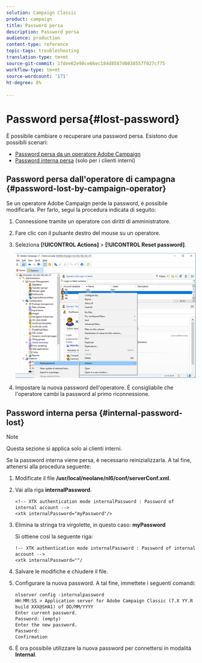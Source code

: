 ```yaml
---
solution: Campaign Classic
product: campaign
title: Password persa
description: Password persa
audience: production
content-type: reference
topic-tags: troubleshooting
translation-type: tm+mt
source-git-commit: 1fdee02e98ce66ec184d8587d0838557f027cf75
workflow-type: tm+mt
source-wordcount: '171'
ht-degree: 8%

---
```



# Password persa{#lost-password}

È possibile cambiare o recuperare una password persa.
Esistono due possibili scenari:

* [Password persa da un operatore Adobe Campaign ](#password-lost-by-campaign-operator)
* [Password interna persa](#internal-password-lost)  (solo per i clienti interni)

## Password persa dall&#39;operatore di campagna {#password-lost-by-campaign-operator}

Se un operatore Adobe Campaign  perde la password, è possibile modificarla.
Per farlo, segui la procedura indicata di seguito:

1. Connessione tramite un operatore con diritti di amministratore.
1. Fare clic con il pulsante destro del mouse su un operatore.
1. Seleziona **[!UICONTROL Actions]** > **[!UICONTROL Reset password]**.

   ![](assets/operator-passwd.png)

1. Impostare la nuova password dell&#39;operatore. È consigliabile che l&#39;operatore cambi la password al primo riconnessione.

## Password interna persa {#internal-password-lost}

>[!NOTE]
>
>Questa sezione si applica solo ai clienti interni.

Se la password interna viene persa, è necessario reinizializzarla.
A tal fine, attenersi alla procedura seguente:

1. Modificate il file **/usr/local/neolane/nl6/conf/serverConf.xml**.

1. Vai alla riga **internalPassword**.

   ```
   <!-- XTK authentication mode internalPassword : Password of internal account -->
   <xtk internalPassword="myPassword"/>
   ```

1. Elimina la stringa tra virgolette, in questo caso: **myPassword**

   Si ottiene così la seguente riga:

   ```
   !-- XTK authentication mode internalPassword : Password of internal account -->
   <xtk internalPassword=""/
   ```

1. Salvare le modifiche e chiudere il file.

1. Configurare la nuova password. A tal fine, immettete i seguenti comandi:

   ```
   nlserver config -internalpassword
   HH:MM:SS > Application server for Adobe Campaign Classic (7.X YY.R build XXX@SHA1) of DD/MM/YYYY
   Enter current password.
   Password: (empty)
   Enter the new password.
   Password: 
   Confirmation 
   ```

1. È ora possibile utilizzare la nuova password per connettersi in modalità **Internal**.
